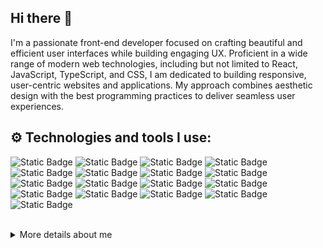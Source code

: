 ## Hi there 👋

I'm a passionate front-end developer focused on crafting beautiful and efficient user interfaces while building engaging UX. Proficient in a wide range of modern web technologies, including but not limited to React, JavaScript, TypeScript, and CSS, I am dedicated to building responsive, user-centric websites and applications. My approach combines aesthetic design with the best programming practices to deliver seamless user experiences.
  
## ⚙️ Technologies and tools I use:

![Static Badge](https://img.shields.io/badge/javascript-%23F7DF1E?style=for-the-badge&logo=javascript&logoColor=black&logoSize=auto)
![Static Badge](https://img.shields.io/badge/typescript-%233178C6?style=for-the-badge&logo=typescript&logoColor=white&logoSize=auto)
![Static Badge](https://img.shields.io/badge/react-%2361DAFB?style=for-the-badge&logo=react&logoColor=black&logoSize=auto)
![Static Badge](https://img.shields.io/badge/SCSS%2FSass-%23CC6699?style=for-the-badge&logo=sass&logoColor=white&logoSize=auto)
![Static Badge](https://img.shields.io/badge/tailwind-%2306B6D4?style=for-the-badge&logo=TailwindCSS&logoColor=white)
![Static Badge](https://img.shields.io/badge/styled_components-%23DB7093?style=for-the-badge&logo=StyledComponents&logoColor=white)
![Static Badge](https://img.shields.io/badge/CSS3-%231572B6?style=for-the-badge&logo=CSS3&logoColor=white&logoSize=auto)
![Static Badge](https://img.shields.io/badge/HTML5-%23E34F26?style=for-the-badge&logo=HTML5&logoColor=white&logoSize=auto)
![Static Badge](https://img.shields.io/badge/Next.JS-%23000000?style=for-the-badge&logo=next.js&logoColor=white)
![Static Badge](https://img.shields.io/badge/Node.JS-%235FA04E?style=for-the-badge&logo=nodedotjs&logoColor=white)
![Static Badge](https://img.shields.io/badge/Express-%23000000?style=for-the-badge&logo=express&logoColor=white)
![Static Badge](https://img.shields.io/badge/Postgres-%234169E1?style=for-the-badge&logo=postgresql&logoColor=white)
![Static Badge](https://img.shields.io/badge/Supabase-%233FCF8E?style=for-the-badge&logo=supabase&logoColor=white)
![Static Badge](https://img.shields.io/badge/figma-%23F24E1E?style=for-the-badge&logo=figma&logoColor=white)
![Static Badge](https://img.shields.io/badge/cypress-%2369D3A7?style=for-the-badge&logo=cypress&logoColor=white)
![Static Badge](https://img.shields.io/badge/Vitest-%236E9F18?style=for-the-badge&logo=vitest&logoColor=white)
![Static Badge](https://img.shields.io/badge/git-%23F05032?style=for-the-badge&logo=git&logoColor=white)

<br/>

<details>
  <summary>More details about me</summary>

## 👨‍💻 Resources that helped me to grow professionally:

🏆 The Complete Web Development Bootcamp by App Brewery

🏆 The Complete JavaScript Course by Jonas Schmedtmann

🏆 Google UX Design Certificate Program by Google

🏆 Professional Scrum Master Certification by Scrum.org

🏆 Complete React Developer Course by ZTM

🏆 NodeJS - The Complete Guide by Academind and Maximilian Schwarzmüller

<br/>
<!--
## 🚀 Current projects & learnings
- Working on [Project Name]
- Learning [New Skill/Technology]
- Building [Product/Tool]

<br/>
-->

## 📊 Some stats:

[![GitHub Streak](https://streak-stats.demolab.com?user=cd-roman)](https://git.io/streak-stats)

<!--
![Roman's GitHub stats](https://github-readme-stats.vercel.app/api?username=cd-roman&theme=algolia&show_icons=true)

![Top Langs](https://github-readme-stats.vercel.app/api/top-langs/?username=cd-roman&layout=compact)

![Top Langs](https://github-readme-stats.vercel.app/api/top-langs?username=cd-roman&layout=compact)
-->

</details>

<!--
**cd-roman/cd-roman** is a ✨ _special_ ✨ repository because its `README.md` (this file) appears on your GitHub profile.

Here are some ideas to get you started:

- 🔭 I’m currently working on ...
- 🌱 I’m currently learning ...
- 👯 I’m looking to collaborate on ...
- 🤔 I’m looking for help with ...
- 💬 Ask me about ...
- 📫 How to reach me: ...
- 😄 Pronouns: ...
- ⚡ Fun fact: ...
-->
